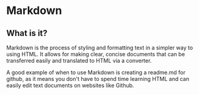 # **Markdown**

## **What is it?**
Markdown is the process of styling and formatting text in a simpler way to using HTML.
It allows for making clear, concise documents that can be transferred easily and translated to HTML via a converter.

A good example of when to use Markdown is creating a readme.md for github, as it means you don't have to spend time learning HTML and 
    can easily edit text documents on websites like Github.